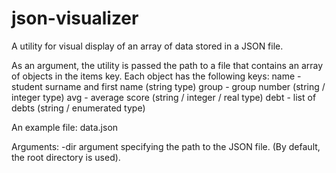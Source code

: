 # json-visualizer
A utility for visual display of an array of data stored in a JSON file.

As an argument, the utility is passed the path to a file that contains an array of objects in the items key. Each object has the following keys:
name - student surname and first name (string type) 
group - group number (string / integer type) 
avg - average score (string / integer / real type) debt - list of debts (string / enumerated type)

An example file: data.json

Arguments:
    -dir argument specifying the path to the JSON file. (By default, the root directory is used).
